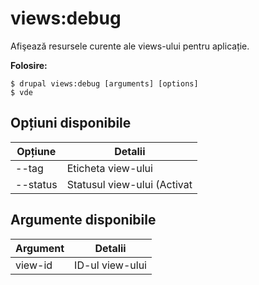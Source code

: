 # views:debug
Afişează resursele curente ale views-ului pentru aplicație.

**Folosire:**
```
$ drupal views:debug [arguments] [options]
$ vde  
```

## Opțiuni disponibile
Opțiune | Detalii
-------|-------------
--tag | Eticheta view-ului
--status | Statusul view-ului (Activat|Dezactivat)

## Argumente disponibile
Argument | Detalii
---------|-------------
view-id | ID-ul view-ului
